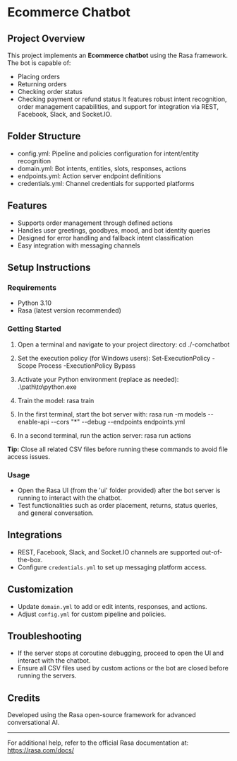 # Ecommerce Chatbot

## Project Overview
This project implements an **Ecommerce chatbot** using the Rasa framework. The bot is capable of:
- Placing orders
- Returning orders
- Checking order status
- Checking payment or refund status
It features robust intent recognition, order management capabilities, and support for integration via REST, Facebook, Slack, and Socket.IO.

## Folder Structure
- config.yml: Pipeline and policies configuration for intent/entity recognition
- domain.yml: Bot intents, entities, slots, responses, actions
- endpoints.yml: Action server endpoint definitions
- credentials.yml: Channel credentials for supported platforms

## Features
- Supports order management through defined actions
- Handles user greetings, goodbyes, mood, and bot identity queries
- Designed for error handling and fallback intent classification
- Easy integration with messaging channels

## Setup Instructions

### Requirements
- Python 3.10
- Rasa (latest version recommended)

### Getting Started
1. Open a terminal and navigate to your project directory:
cd ./-comchatbot

2. Set the execution policy (for Windows users):
Set-ExecutionPolicy -Scope Process -ExecutionPolicy Bypass

3. Activate your Python environment (replace as needed):
.\path\to\python.exe

4. Train the model:
rasa train

5. In the first terminal, start the bot server with:
rasa run -m models --enable-api --cors "*" --debug --endpoints endpoints.yml

6. In a second terminal, run the action server:
rasa run actions


**Tip:** Close all related CSV files before running these commands to avoid file access issues.

### Usage
- Open the Rasa UI (from the 'ui' folder provided) after the bot server is running to interact with the chatbot.
- Test functionalities such as order placement, returns, status queries, and general conversation.

## Integrations
- REST, Facebook, Slack, and Socket.IO channels are supported out-of-the-box.
- Configure `credentials.yml` to set up messaging platform access.

## Customization
- Update `domain.yml` to add or edit intents, responses, and actions.
- Adjust `config.yml` for custom pipeline and policies.

## Troubleshooting
- If the server stops at coroutine debugging, proceed to open the UI and interact with the chatbot.
- Ensure all CSV files used by custom actions or the bot are closed before running the servers.

## Credits
Developed using the Rasa open-source framework for advanced conversational AI.

---

For additional help, refer to the official Rasa documentation at: https://rasa.com/docs/
